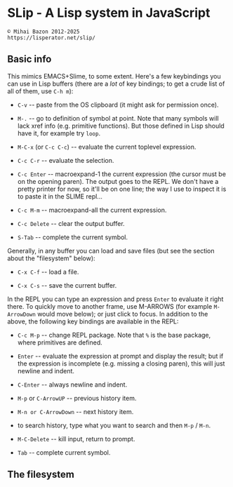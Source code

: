 # SLip - A Lisp system in JavaScript

    © Mihai Bazon 2012-2025
    https://lisperator.net/slip/

## Basic info

This mimics EMACS+Slime, to some extent. Here's a few keybindings you can use
in Lisp buffers (there are a *lot* of key bindings; to get a crude list of all
of them, use `C-h m`):

- `C-v` -- paste from the OS clipboard (it might ask for permission once).

- `M-.` -- go to definition of symbol at point. Note that many symbols will
  lack xref info (e.g. primitive functions). But those defined in Lisp should
  have it, for example try `loop`.

- `M-C-x` (or `C-c C-c`) -- evaluate the current toplevel expression.

- `C-c C-r` -- evaluate the selection.

- `C-c Enter` -- macroexpand-1 the current expression (the cursor must be on
  the opening paren). The output goes to the REPL. We don't have a pretty
  printer for now, so it'll be on one line; the way I use to inspect it is to
  paste it in the SLIME repl...

- `C-c M-m` -- macroexpand-all the current expression.

- `C-c Delete` -- clear the output buffer.

- `S-Tab` -- complete the current symbol.

Generally, in any buffer you can load and save files (but see the section
about the "filesystem" below):

- `C-x C-f` -- load a file.

- `C-x C-s` -- save the current buffer.

In the REPL you can type an expression and press `Enter` to evaluate it right
there.  To quickly move to another frame, use M-ARROWS (for example
`M-ArrowDown` would move below); or just click to focus.  In addition to the
above, the following key bindings are available in the REPL:

- `C-c M-p` -- change REPL package. Note that `%` is the base package, where
  primitives are defined.

- `Enter` -- evaluate the expression at prompt and display the result; but if
  the expression is incomplete (e.g. missing a closing paren), this will just
  newline and indent.

- `C-Enter` -- always newline and indent.

- `M-p` or `C-ArrowUP` -- previous history item.

- `M-n or C-ArrowDown` -- next history item.

- to search history, type what you want to search and then `M-p` / `M-n`.

- `M-C-Delete` -- kill input, return to prompt.

- `Tab` -- complete current symbol.

## The filesystem

